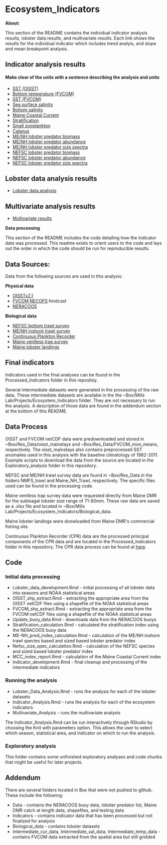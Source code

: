 # Ecosystem_Indicators

**About:**

This section of the README contains the individual indicator analysis results, lobster data results, and multivariate results. Each link shows the results for the individual indicator which includes trend analyis, and slope and mean breakpoint analysis. 

## Indicator analysis results

#### Make clear of the units with a sentence describing the analysis and units

* [SST (OISST)](https://dzaugis.github.io/Ecosystem_Indicators/Code/oisst_Analysis.html)
* [Bottom temperature (FVCOM)](https://dzaugis.github.io/Ecosystem_Indicators/Code/fvcom_bt_Analysis.html)
* [SST (FVCOM)](https://dzaugis.github.io/Ecosystem_Indicators/Code/fvcom_sst_Analysis.html)
* [Sea surface salinity](https://dzaugis.github.io/Ecosystem_Indicators/Code/fvcom_sss_Analysis.html)
* [Bottom salinity](https://dzaugis.github.io/Ecosystem_Indicators/Code/fvcom_bs_Analysis.html)
* [Maine Coastal Current](https://dzaugis.github.io/Ecosystem_Indicators/Code/mcc_Analysis.html)
* [Stratification](https://dzaugis.github.io/Ecosystem_Indicators/Code/Stratification_Analysis.html)
* [Small zooplankton](https://dzaugis.github.io/Ecosystem_Indicators/Code/cpr_FirstMode_Analysis.html)
* [Calanus](https://dzaugis.github.io/Ecosystem_Indicators/Code/cpr_SecondMode_Analysis.html)
* [ME/NH lobster predator biomass](https://dzaugis.github.io/Ecosystem_Indicators/Code/menh_biomass_Analysis.html)
* [ME/NH lobster predator abundance](https://dzaugis.github.io/Ecosystem_Indicators/Code/menh_abundance_Analysis.html)
* [ME/NH lobster predator size spectra](https://dzaugis.github.io/Ecosystem_Indicators/Code/menh_size_spectra_slope_Analysis.html)
* [NEFSC lobster predator biomass](https://dzaugis.github.io/Ecosystem_Indicators/Code/nefsc_biomass_Analysis.html)
* [NEFSC lobster predator abundance](https://dzaugis.github.io/Ecosystem_Indicators/Code/nefsc_abundance_Analysis.html)
* [NEFSC lobster predator size spectra](https://dzaugis.github.io/Ecosystem_Indicators/Code/nefsc_size_spectra_slope_Analysis.html)

## Lobster data analysis results

* [Lobster data analysis](https://dzaugis.github.io/Ecosystem_Indicators/Code/Lobster_Data_Analysis.html)

## Multivariate analysis results

* [Multivariate results](https://dzaugis.github.io/Ecosystem_Indicators/Code/Multivariate_Analysis.html)

**Data processing**

This section of the README includes the code detailing how the indicator data was processed. This readme exists to orient users to the code and lays out the order in which the code should be run for reproducible results.

## Data Sources:

Data from the following sources are used in this analysis:

**Physical data**

* [OISSTv2.1](https://www.ncei.noaa.gov/products/optimum-interpolation-sst)
* [FVCOM NECOFS](http://fvcom.smast.umassd.edu/necofs/) hindcast
* [NERACOOS](http://www.neracoos.org/)

**Biological data**

* [NEFSC bottom trawl survey](https://www.fisheries.noaa.gov/about/northeast-ecosystems-surveys)
* [ME/NH inshore trawl survey](https://www.maine.gov/dmr/science-research/projects/trawlsurvey/index.html)
* [Continuous Plankton Recorder](https://www.cprsurvey.org/services/the-continuous-plankton-recorder/)
* [Maine ventless trap survey](https://www.maine.gov/dmr/science-research/species/lobster/research/ventlesstrap.html)
* [Maine lobster landings](https://www.maine.gov/dmr/commercial-fishing/landings/index.html)


## Final indicators

Indicators used in the final analyses can be found in the Processed_Indicators folder in this repositoy.

Several intermediate datasets were generated in the processing of the raw data. These intermediate datasets are availabe in the the ~Box/Mills Lab/Projects/Ecosystem_Indicators folder. They are not necessary to run the analysis. A description of those data are found in the addendum section at the bottom of this README.

## Data Process

OISST and FVCOM netCDF data were predownloaded and stored in ~Box/Res_Data/oisst_mainstays and ~Box/Res_Data/FVCOM_mon_means, respectively. The oisst_mainstays also contains preprocessed SST anomailes used in this analysis with the baseline climatology of 1982-2011. Example scripts to download the data from the source are located in the Exploratory_analysis folder in this repository. 

NEFSC and ME/NH trawl survey data are found in ~Box/Res_Data in the folders NMFS_trawl and Maine_NH_Trawl, respectively. The specific files used can be found in the processing code. 

Maine ventless trap survey data were requested directly from Maine DMR for the subleagal lobster size range of 71-80mm. These raw data are saved as a .xlsx file and located in ~Box/Mills Lab/Projects/Ecosystem_Indicators/Biological_data.

Maine lobster landings were donwloaded from Maine DMR's commercial fishing site.

Continuous Plankton Recorder (CPR) data are the processed principal components of the CPR data and are located in the Processed_Indicators folder in this repository. The CPR data process can be found at [here](https://github.com/gulfofmaine/CPR_Web_Explorer).

## Code

### Initial data processing

* Lobster_data_development.Rmd - initial processing of all lobster data into seasons and NOAA statistical areas
* OISST_shp_extract.Rmd - extracting the appropriate area from the OISST netCDF files using a shapefile of the NOAA statistical areas
* FVCOM_shp_extract.Rmd - extracting the appropriate area from the FVCOM netCDF files using a shapefile of the NOAA statistical areas
* Update_buoy_data.Rmd - downloads data from the NERACOOS buoys
* Stratification_calculation.Rmd - calculated the stratification index using the NERACOOS buoy data
* ME-NH_pred_index_calculation.Rmd - calculation of the ME/NH inshore trawl species based and sized based lobster predator index
* Nefsc_size_spec_calculation.Rmd - calculation of the NEFSC species and sized based lobster predator index
* MCC_index_report.Rmd - calculation of the Maine Coastal Current index
* Indicator_development.Rmd - final cleanup and processing of the intermediate indicators

### Running the analysis

* Lobster_Data_Analysis.Rmd - runs the analysis for each of the lobster datasets
* Indicator_Analysis.Rmd - runs the analysis for each of the ecosystem indicators
* Multivariate_Analysis - runs the multivariate analysis

The Indicator_Analysis.Rmd can be run interactively through RStudio by choosing the Knit with parameters option. This allows the user to select which season, statistical area, and indicator on which to run the analysis. 

### Exploratory analysis

This folder contains some unfinished exploratory analyses and code chunks that might be useful for later projects.

## Addendum

There are several folders located in Box that were not pushed to github. These include the following:

* Data - contains the NERACOOS buoy data, lobster predator list, Maine DMR catch at length data, shapefiles, and testing data
* Indicators - contains indicator data that has been processed but not finalized for analysis
* Biological_data - contains lobster datasets
* Intermediate_cur_data, Intermediate_sal_data, Intermediate_temp_data - contains FVCOM data extracted from the spatial area but still gridded
